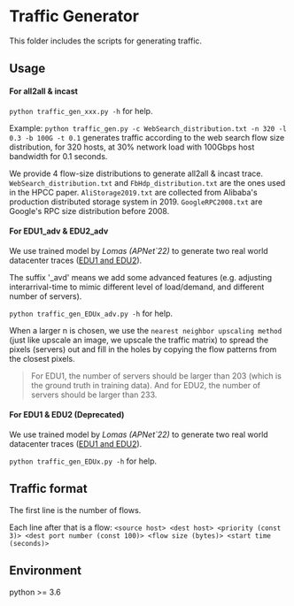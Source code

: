 # Traffic Generator

This folder includes the scripts for generating traffic.

## Usage

#### For all2all & incast

`python traffic_gen_xxx.py -h` for help.

Example:
`python traffic_gen.py -c WebSearch_distribution.txt -n 320 -l 0.3 -b 100G -t 0.1` generates traffic according to the web search flow size distribution, for 320 hosts, at 30% network load with 100Gbps host bandwidth for 0.1 seconds.

We provide 4 flow-size distributions to generate all2all & incast trace. `WebSearch_distribution.txt` and `FbHdp_distribution.txt` are the ones used in the HPCC paper. `AliStorage2019.txt` are collected from Alibaba's production distributed storage system in 2019. `GoogleRPC2008.txt` are Google's RPC size distribution before 2008.

#### For EDU1_adv & EDU2_adv

We use trained model by *Lomas (APNet`22)* to generate two real world datacenter traces ([EDU1 and EDU2](https://pages.cs.wisc.edu/~tbenson/IMC10_Data.html)).

The suffix '_avd'  means we add some advanced features (e.g. adjusting interarrival-time to mimic different level of load/demand, and different number of servers).

 `python traffic_gen_EDUx_adv.py -h` for help. 

When a larger n is chosen, we use the `nearest neighbor upscaling method`  (just like upscale an image, we upscale the traffic matrix) to spread the pixels (servers) out and fill in the holes by copying the flow patterns from the closest pixels.

> For EDU1, the number of servers should be larger than 203 (which is the ground truth in training data). And for EDU2, the number of servers should be larger than 233.

#### For EDU1 & EDU2 (Deprecated)

We use trained model by *Lomas (APNet`22)* to generate two real world datacenter traces ([EDU1 and EDU2](https://pages.cs.wisc.edu/~tbenson/IMC10_Data.html)).

`python traffic_gen_EDUx.py -h` for help.

## Traffic format

The first line is the number of flows.

Each line after that is a flow: `<source host> <dest host> <priority (const 3)> <dest port number (const 100)> <flow size (bytes)> <start time (seconds)>`

## Environment

python >= 3.6
